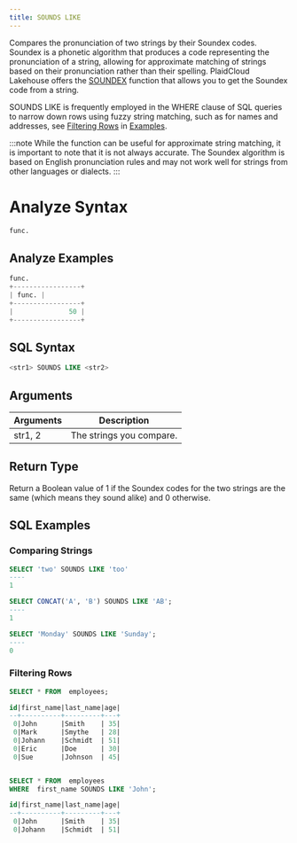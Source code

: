 ```yaml
---
title: SOUNDS LIKE
---
```


Compares the pronunciation of two strings by their Soundex codes. Soundex is a phonetic algorithm that produces a code representing the pronunciation of a string, allowing for approximate matching of strings based on their pronunciation rather than their spelling. PlaidCloud Lakehouse offers the [SOUNDEX](soundex.md) function that allows you to get the Soundex code from a string.

SOUNDS LIKE is frequently employed in the WHERE clause of SQL queries to narrow down rows using fuzzy string matching, such as for names and addresses, see [Filtering Rows](#filtering-rows) in [Examples](#examples).

:::note
While the function can be useful for approximate string matching, it is important to note that it is not always accurate. The Soundex algorithm is based on English pronunciation rules and may not work well for strings from other languages or dialects. 
:::

# Analyze Syntax

```python
func.
```

## Analyze Examples
```python
func.
+-----------------+
| func. |
+-----------------+
|              50 |
+-----------------+
```

## SQL Syntax

```sql
<str1> SOUNDS LIKE <str2>
```

## Arguments

| Arguments | Description |
|-----------|-------------|
| str1, 2   | The strings you compare. |

## Return Type

Return a Boolean value of 1 if the Soundex codes for the two strings are the same (which means they sound alike) and 0 otherwise.

## SQL Examples

### Comparing Strings

```sql
SELECT 'two' SOUNDS LIKE 'too'
----
1

SELECT CONCAT('A', 'B') SOUNDS LIKE 'AB';
----
1

SELECT 'Monday' SOUNDS LIKE 'Sunday';
----
0
```

### Filtering Rows

```sql
SELECT * FROM  employees;

id|first_name|last_name|age|
--+----------+---------+---+
 0|John      |Smith    | 35|
 0|Mark      |Smythe   | 28|
 0|Johann    |Schmidt  | 51|
 0|Eric      |Doe      | 30|
 0|Sue       |Johnson  | 45|


SELECT * FROM  employees
WHERE  first_name SOUNDS LIKE 'John';

id|first_name|last_name|age|
--+----------+---------+---+
 0|John      |Smith    | 35|
 0|Johann    |Schmidt  | 51|
```